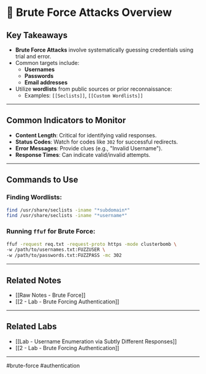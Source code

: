 
# 🔐 Brute Force Attacks Overview

## Key Takeaways

- **Brute Force Attacks** involve systematically guessing credentials using trial and error.
- Common targets include:
  - **Usernames**
  - **Passwords**
  - **Email addresses**
- Utilize **wordlists** from public sources or prior reconnaissance:
  - Examples: `[[Seclists]]`, `[[Custom Wordlists]]`

---

## Common Indicators to Monitor
- **Content Length**: Critical for identifying valid responses.
- **Status Codes**: Watch for codes like `302` for successful redirects.
- **Error Messages**: Provide clues (e.g., "Invalid Username").
- **Response Times**: Can indicate valid/invalid attempts.

---

## Commands to Use
### Finding Wordlists:
```bash
find /usr/share/seclists -iname "*subdomain*"
find /usr/share/seclists -iname "*username*"
```

### Running `ffuf` for Brute Force:
```bash
ffuf -request req.txt -request-proto https -mode clusterbomb \
-w /path/to/usernames.txt:FUZZUSER \
-w /path/to/passwords.txt:FUZZPASS -mc 302
```

---

## Related Notes
- [[Raw Notes - Brute Force]]
- [[2 - Lab - Brute Forcing Authentication]]

---

## Related Labs
- [[Lab - Username Enumeration via Subtly Different Responses]]
- [[2 - Lab - Brute Forcing Authentication]]

---

#brute-force #authentication 
